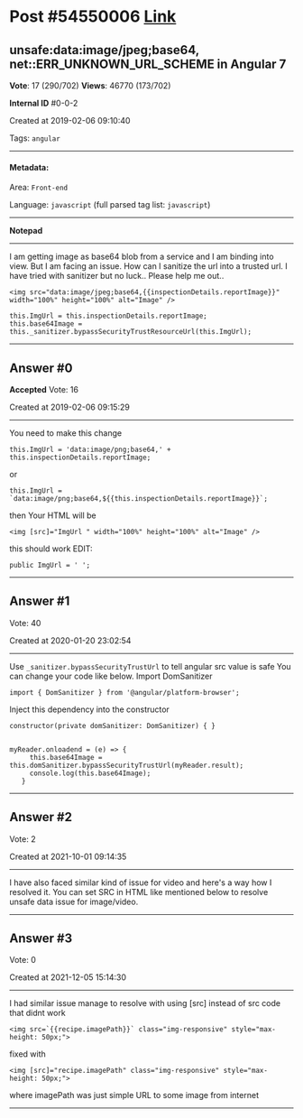 
# Post \#54550006 [Link](https://stackoverflow.com/questions/54550006/)

## unsafe:data:image/jpeg;base64, net::ERR_UNKNOWN_URL_SCHEME in Angular 7

**Vote**: 17 (290/702) **Views**: 46770 (173/702) 

**Internal ID** \#0-0-2

Created at 2019-02-06 09:10:40

Tags: `angular`

----------

#### Metadata:

Area: `Front-end`

Language: `javascript` (full parsed tag list: `javascript`)

----------

**Notepad**


----------

I am getting image as base64 blob from a service and I am binding into
view. But I am facing an issue. How can I sanitize the url into a
trusted url. I have tried with sanitizer but no luck..
Please help me out..

```
<img src="data:image/jpeg;base64,{{inspectionDetails.reportImage}}" width="100%" height="100%" alt="Image" />
```


```
this.ImgUrl = this.inspectionDetails.reportImage;
this.base64Image = this._sanitizer.bypassSecurityTrustResourceUrl(this.ImgUrl);
```



----------
        
## Answer \#0

**Accepted** Vote: 16

Created at 2019-02-06 09:15:29

------------

You need to make this change
```
this.ImgUrl = 'data:image/png;base64,' + this.inspectionDetails.reportImage;
```

or
```
this.ImgUrl = `data:image/png;base64,${{this.inspectionDetails.reportImage}}`;
```

then Your HTML will be
```
<img [src]="ImgUrl " width="100%" height="100%" alt="Image" />
```

this should work
EDIT:
```
public ImgUrl = ' ';
```



------------
    
    
## Answer \#1

 Vote: 40

Created at 2020-01-20 23:02:54

------------

Use `_sanitizer.bypassSecurityTrustUrl` to tell angular src value is safe
You can change your code like below.
Import DomSanitizer
```
import { DomSanitizer } from '@angular/platform-browser';
```

Inject this dependency into the constructor
```
constructor(private domSanitizer: DomSanitizer) { }


myReader.onloadend = (e) => {
     this.base64Image = this.domSanitizer.bypassSecurityTrustUrl(myReader.result);
     console.log(this.base64Image);
   }
```



------------
    
    
## Answer \#2

 Vote: 2

Created at 2021-10-01 09:14:35

------------

I have also faced similar kind of issue for video and here's a way how I resolved it. You can set SRC in HTML like mentioned below to resolve unsafe data issue for image/video.



------------
    
    
## Answer \#3

 Vote: 0

Created at 2021-12-05 15:14:30

------------

I had similar issue manage to resolve with using [src] instead of src
code that didnt work
```
<img src=`{{recipe.imagePath}}` class="img-responsive" style="max-height: 50px;">
```

fixed with
```
<img [src]="recipe.imagePath" class="img-responsive" style="max-height: 50px;">
```

where imagePath was just simple URL to some image from internet


------------
    
    